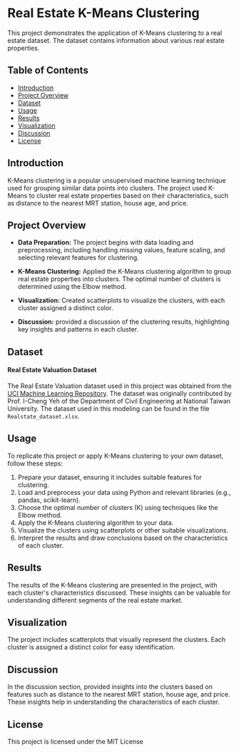 # Real Estate K-Means Clustering

This project demonstrates the application of K-Means clustering to a real estate dataset. The dataset contains information about various real estate properties.

## Table of Contents

- [Introduction](#introduction)
- [Project Overview](#project-overview)
- [Dataset](#dataset)
- [Usage](#usage)
- [Results](#results)
- [Visualization](#visualization)
- [Discussion](#discussion)
- [License](#license)

## Introduction

K-Means clustering is a popular unsupervised machine learning technique used for grouping similar data points into clusters. The project used K-Means to cluster real estate properties based on their characteristics, such as distance to the nearest MRT station, house age, and price.

## Project Overview

- **Data Preparation:** The project begins with data loading and preprocessing, including handling missing values, feature scaling, and selecting relevant features for clustering.

- **K-Means Clustering:** Applied the K-Means clustering algorithm to group real estate properties into clusters. The optimal number of clusters is determined using the Elbow method.

- **Visualization:** Created scatterplots to visualize the clusters, with each cluster assigned a distinct color.

- **Discussion:** provided a discussion of the clustering results, highlighting key insights and patterns in each cluster.

## Dataset
#### Real Estate Valuation Dataset

The Real Estate Valuation dataset used in this project was obtained from the [UCI Machine Learning Repository](https://archive.ics.uci.edu/ml/datasets/Real+estate+valuation+data+set). The dataset was originally contributed by Prof. I-Cheng Yeh of the Department of Civil Engineering at National Taiwan University.
The dataset used in this modeling can be found in the file `Realstate_dataset.xlsx`.

## Usage

To replicate this project or apply K-Means clustering to your own dataset, follow these steps:

1. Prepare your dataset, ensuring it includes suitable features for clustering.
2. Load and preprocess your data using Python and relevant libraries (e.g., pandas, scikit-learn).
3. Choose the optimal number of clusters (K) using techniques like the Elbow method.
4. Apply the K-Means clustering algorithm to your data.
5. Visualize the clusters using scatterplots or other suitable visualizations.
6. Interpret the results and draw conclusions based on the characteristics of each cluster.

## Results

The results of the K-Means clustering are presented in the project, with each cluster's characteristics discussed. These insights can be valuable for understanding different segments of the real estate market.

## Visualization

The project includes scatterplots that visually represent the clusters. Each cluster is assigned a distinct color for easy identification.

## Discussion

In the discussion section, provided insights into the clusters based on features such as distance to the nearest MRT station, house age, and price. These insights help in understanding the characteristics of each cluster.

## License

This project is licensed under the MIT License 
